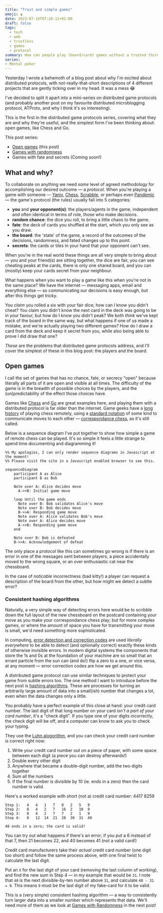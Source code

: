 ```yaml
---
title: "Trust and simple games"
emoji: ♟️
date: 2023-07-16T07:26:11+01:00
draft: false
tags:
  - tech
  - web
  - trustless
  - games
  - protocol
summary: How can people play (board/card) games without a trusted third party, and without cheating?
series:
- Mental poker
---
```


Yesterday I wrote a behemoth of a blog post about why I'm excited about distributed protocols, with not-really-that-short descriptions of 4 different projects that are gently ticking over in my head. It was a mess 😂

I've decided to split it apart into a mini-series on distributed game protocols (and probably another post on my favourite distributed microblogging protocol, ATProto, and why I think it's so interesting).

This is the first in the distributed game protocols series, covering what they are and why they're useful, and the simplest form I've been thinking about: open games, like Chess and Go.

This post series:

- [Open games](./) (this post)
- [Games with randomness](../randomness/)
- Games with fate and secrets (Coming soon!)

## What and why?

To collaborate on anything we need _some_ level of agreed methodology for accomplishing our desired outcome — a _protocol_. When you're playing a game with someone — [Yaniv](https://en.wikipedia.org/wiki/Yaniv_(card_game)), [Chess](https://en.wikipedia.org/wiki/Chess), [Scrabble](https://en.wikipedia.org/wiki/Scrabble), or perhaps even [Pandemic](https://en.wikipedia.org/wiki/Pandemic_(board_game)) — the game's protocol (the rules) usually fall into 5 categories:

- **you** and **your opponent(s)**: the players/agents in the game, independent and often identical in terms of role, those who make decisions.
- **random chance**: the dice you roll, to bring a little chaos to the game.
- **fate**: the deck of cards you shuffled at the start, which you only see as you draw.
- **the board**: the 'state' of the game, a record of the outcomes of the decisions, randomness, and fated changes up to this point.
- **secrets**: the cards or tiles in your hand that your opponent can't see.

When you're in the real world these things are all very simple to bring about — you and your friend(s) are sitting together, the dice are fair, you can see cheating peaks at the cards, there is only one shared board, and you can (mostly) keep your cards secret from your neighbour.

What happens when you want to play a game like this when you're not in the same place? We have the internet — messaging apps, email and everything else — so communicating our decisions is easy enough, but after this things get tricky.

You _claim_ you rolled a six with your fair dice; how can I know you didn't cheat? You claim you didn't know the next card in the deck was going to be in your favour, but how do I know you didn't peak? We both _think_ we've kept track of the board in the same way, but what happens if one of us made a mistake, and we're actually playing two different games? How do I draw a card from the deck and keep it secret from you, while also being able to prove I did draw that one?

_These_ are the problems that distributed game protocols address, and I'll cover the simplest of these in this blog post: the players and the board.

## Open games

I call the set of games that has no chance, fate, or secrecy "open" because literally all parts of it are open and visible at all times. The difficulty of the game is in the breadth of possible choices by the players, and the (un)predictability of the effect those choices have.

Games like [Chess](https://en.wikipedia.org/wiki/Chess) and [Go](https://en.wikipedia.org/wiki/Go_(game)) are great examples here, and playing them with a distributed protocol is far older than the internet. Game geeks have a [long history](https://en.wikipedia.org/wiki/History_of_chess) of playing chess remotely, using a [standard notation](https://en.wikipedia.org/wiki/Chess_notation) of some kind to communicate moves to each other — [correspondance chess](https://en.wikipedia.org/wiki/Correspondence_chess), as it's still called.

Below is a sequence diagram I've put together to show how simple a game of remote chess can be played. It's so simple it feels a little strange to spend time documenting and diagramming it!

```mermaid
%% My apologies, I can only render sequence diagrams in Javascript at the moment!
%% Please visit the site in a Javascript enabled browser to see this.

sequenceDiagram
    participant A as Alice
    participant B as Bob
    
    Note over A: Alice decides move
      A->>B: Initial game move

    loop Until the game ends
      Note over B: Bob validates Alice's move
      Note over B: Bob decides move
      B->>A: Responding game move
      Note over A: Alice validates Bob's move
      Note over A: Alice decides move
      A->>B: Responding game move
    end

    Note over B: Bob is defeated
    B->>A: Acknowledgement of defeat
```

The only place a protocol like this can sometimes go wrong is if there is an error in one of the messages sent between players, a piece accidentally moved to the wrong square, or an over enthusiastic cat near the chessboard.

In the case of _noticable_ incorrectness (bad kitty!) a player can request a description of the board from the other, but how might we detect a subtle error?

### Consistent hashing algorithms

Naturally, a very simple way of detecting errors here would be to scribble down the full layout of the new chessboard on the postcard containing your move as you make your correspondance chess play; but for more complex games, or where the amount of space you have for transmitting your move is small, we'd need something more sophisticated.

In computing, [error detection and correction codes](https://en.wikipedia.org/wiki/Error_detection_and_correction) are used _literally everywhere_ to be able to detect (and optionally correct) exactly these kinds of otherwise invisible errors. In modern digital systems the components that store the 1s and 0s at the foundation of your machine are so small that an errant particle from the sun can (and do!) flip a zero to a one, or vice versa, at any moment — error correction codes are how we get around this.

A distributed game protocol can use similar techniques to protect your game from subtle errors too. The one method I want to introduce before the next post is [hashing algorithms](https://en.wikipedia.org/wiki/Hash_function). These are processes for turning an arbitrarily large amount of data into a small(ish) number that changes a lot, even when the data changes only a little.

You probably have a perfect example of this close at hand: your credit card number. The last digit of that long number on your card _isn't a part of your card number_, it's a "check digit". If you type one of your digits incorrectly, the check digit will be off, and a computer can know to ask you to check your typing.

They use the [Luhn alogorithm](https://en.wikipedia.org/wiki/Luhn_algorithm), and you can check your credit card number is correct right now:

1. Write your credit card number out on a piece of paper, with some space between each digit (a piece you can destroy afterwards!)
2. Double every other digit
3. Anywhere that became a double-digit number, add the two digits together
4. Sum all the numbers
5. If the final number is divisible by 10 (ie. ends in a zero) then the card number is valid.

Here's a worked example with short (not a) credit card number: 4417 8259

```plain The Luhn algorithm
Step 1:   4   4   1   7   8   2   5   9
Step 2:   8   4   2   7   16  2   10  9
Step 3:   8   4   2   7   7   2   1   9
Step 4:   8   12  14  21  28  30  31  40

40 ends in a zero; the card is valid!
```

You can try out what happens if there's an error; if you put a 6 instead of that 7, then 21 becomes 22, and 40 becomes 41 (not a valid card!)

Credit card manufacturers take their _actual_ credit card number (one digit too short) and follow the same process above, with one final twist to calculate the last digit.

Put an `X` for the last digit of your card (removing the last column of working), and find the new sum in Step 4 — in my example that would be `31`. I note that `40` is the next divisible-by-ten number above `31`, and calculate `40 - 31 = 9`. This means `9` must be the last digit of my fake-card for it to be valid.

This is a (very simple) consistent hashing algorithm — a way to consistently turn larger data into a smaller number which represents that data. We'll need more of them as we look at [Games with Randomness](../randomness/) in the next post!
